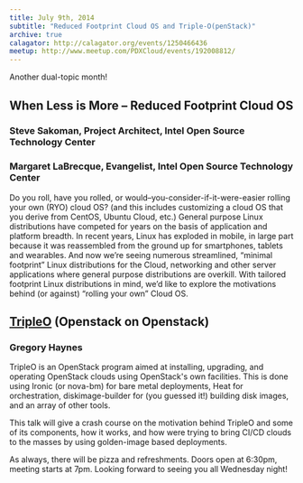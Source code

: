```yaml
---
title: July 9th, 2014
subtitle: "Reduced Footprint Cloud OS and Triple-O(penStack)"
archive: true
calagator: http://calagator.org/events/1250466436
meetup: http://www.meetup.com/PDXCloud/events/192008812/
---
```


Another dual-topic month!

## When Less is More – Reduced Footprint Cloud OS
### Steve Sakoman, Project Architect, Intel Open Source Technology Center
### Margaret LaBrecque, Evangelist, Intel Open Source Technology Center

Do you roll, have you rolled, or would–you-consider-if-it-were-easier rolling your own (RYO) cloud OS? (and this includes customizing a cloud OS that you derive from CentOS, Ubuntu Cloud, etc.) General purpose Linux distributions have competed for years on the basis of application and platform breadth. In recent years, Linux has exploded in mobile, in large part because it was reassembled from the ground up for smartphones, tablets and wearables. And now we’re seeing numerous streamlined, “minimal footprint” Linux distributions for the Cloud, networking and other server applications where general purpose distributions are overkill. With tailored footprint Linux distributions in mind, we’d like to explore the motivations behind (or against) “rolling your own” Cloud OS.

## [TripleO](https://wiki.openstack.org/wiki/TripleO) (Openstack on Openstack)
### Gregory Haynes

TripleO is an OpenStack program aimed at installing, upgrading, and operating OpenStack clouds using OpenStack's own facilities. This is done using Ironic (or nova-bm) for bare metal deployments, Heat for orchestration, diskimage-builder for (you guessed it!) building disk images, and an array of other tools.

This talk will give a crash course on the motivation behind TripleO and some of its components, how it works, and how were trying to bring CI/CD clouds to the masses by using golden-image based deployments.

As always, there will be pizza and refreshments. Doors open at 6:30pm, meeting starts at 7pm. Looking forward to seeing you all Wednesday night!
